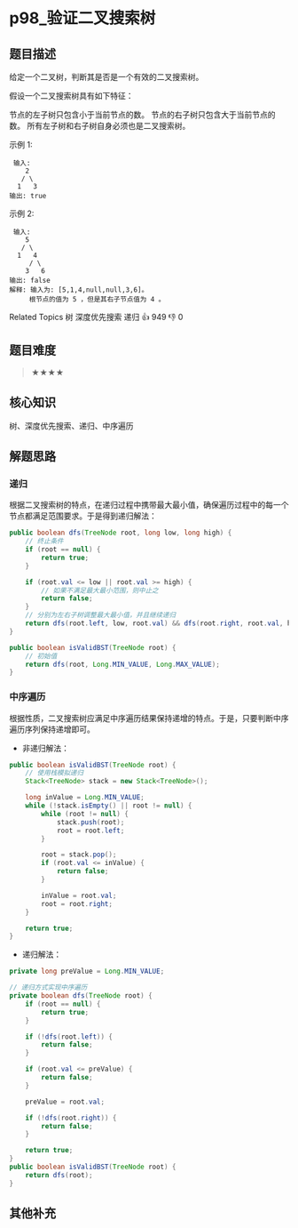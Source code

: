 # p98_验证二叉搜索树
## 题目描述
给定一个二叉树，判断其是否是一个有效的二叉搜索树。 

 假设一个二叉搜索树具有如下特征： 

 
 节点的左子树只包含小于当前节点的数。 
 节点的右子树只包含大于当前节点的数。 
 所有左子树和右子树自身必须也是二叉搜索树。 
 

 示例 1: 
```
 输入:
    2
   / \
  1   3
输出: true
 ```

 示例 2: 
```
 输入:
    5
   / \
  1   4
     / \
    3   6
输出: false
解释: 输入为: [5,1,4,null,null,3,6]。
     根节点的值为 5 ，但是其右子节点值为 4 。
 ```
 Related Topics 树 深度优先搜索 递归 
 👍 949 👎 0
## 题目难度
> ★★★★
## 核心知识
树、深度优先搜索、递归、中序遍历
## 解题思路

### 递归

根据二叉搜索树的特点，在递归过程中携带最大最小值，确保遍历过程中的每一个节点都满足范围要求。于是得到递归解法：

```java
public boolean dfs(TreeNode root, long low, long high) {
    // 终止条件
    if (root == null) {
        return true;
    }

    if (root.val <= low || root.val >= high) {
        // 如果不满足最大最小范围，则中止之
        return false;
    }
    // 分别为左右子树调整最大最小值，并且继续递归
    return dfs(root.left, low, root.val) && dfs(root.right, root.val, high);
}

public boolean isValidBST(TreeNode root) {
    // 初始值
    return dfs(root, Long.MIN_VALUE, Long.MAX_VALUE);
}

```

### 中序遍历
根据性质，二叉搜索树应满足中序遍历结果保持递增的特点。于是，只要判断中序遍历序列保持递增即可。

- 非递归解法：

```java
public boolean isValidBST(TreeNode root) {
    // 使用栈模拟递归
    Stack<TreeNode> stack = new Stack<TreeNode>();

    long inValue = Long.MIN_VALUE;
    while (!stack.isEmpty() || root != null) {
        while (root != null) {
            stack.push(root);
            root = root.left;
        }

        root = stack.pop();
        if (root.val <= inValue) {
            return false;
        }

        inValue = root.val;
        root = root.right;
    }

    return true;
}

```


- 递归解法：

```java
private long preValue = Long.MIN_VALUE;

// 递归方式实现中序遍历
private boolean dfs(TreeNode root) {
    if (root == null) {
        return true;
    }

    if (!dfs(root.left)) {
        return false;
    }

    if (root.val <= preValue) {
        return false;
    }

    preValue = root.val;

    if (!dfs(root.right)) {
        return false;
    }

    return true;
}
public boolean isValidBST(TreeNode root) {
    return dfs(root);
}

```
  
## 其他补充
